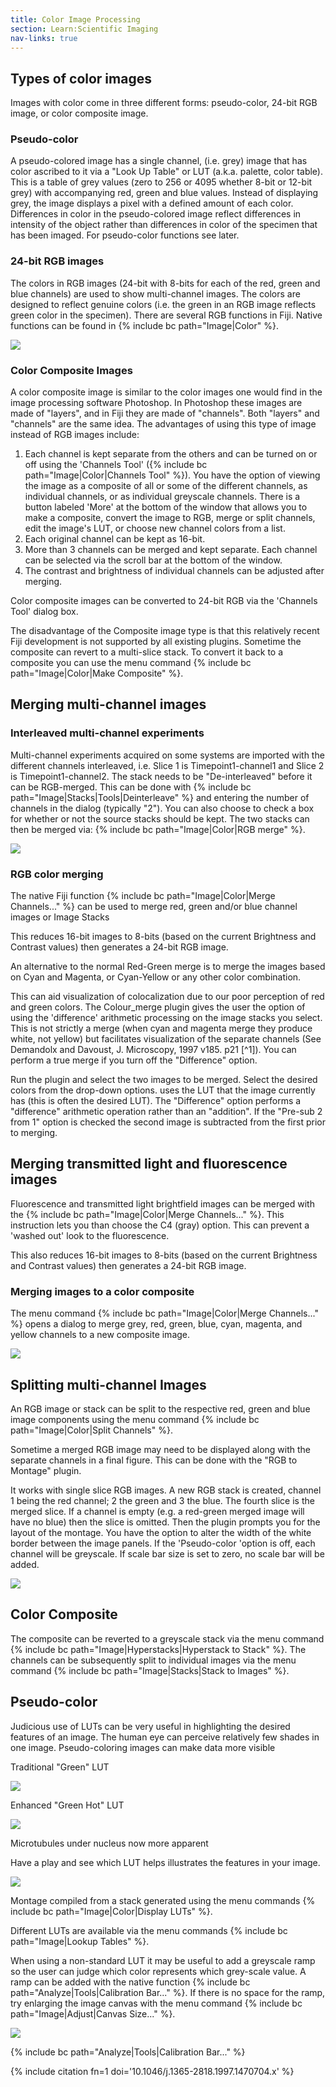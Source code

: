 ```yaml
---
title: Color Image Processing
section: Learn:Scientific Imaging
nav-links: true
---
```


## Types of color images

Images with color come in three different forms: pseudo-color, 24-bit RGB image, or color composite image.

### Pseudo-color

A pseudo-colored image has a single channel, (i.e. grey) image that has color ascribed to it via a "Look Up Table" or LUT (a.k.a. palette, color table). This is a table of grey values (zero to 256 or 4095 whether 8-bit or 12-bit grey) with accompanying red, green and blue values. Instead of displaying grey, the image displays a pixel with a defined amount of each color. Differences in color in the pseudo-colored image reflect differences in intensity of the object rather than differences in color of the specimen that has been imaged. For pseudo-color functions see later.

### 24-bit RGB images

The colors in RGB images (24-bit with 8-bits for each of the red, green and blue channels) are used to show multi-channel images. The colors are designed to reflect genuine colors (i.e. the green in an RGB image reflects green color in the specimen). There are several RGB functions in Fiji. Native functions can be found in {% include bc path="Image|Color" %}.

![](/media/imaging/24bit-rgb-images.jpg)

### Color Composite Images

A color composite image is similar to the color images one would find in the image processing software Photoshop. In Photoshop these images are made of "layers", and in Fiji they are made of "channels". Both "layers" and "channels" are the same idea. The advantages of using this type of image instead of RGB images include:

1.  Each channel is kept separate from the others and can be turned on or off using the 'Channels Tool' ({% include bc path="Image|Color|Channels Tool" %}). You have the option of viewing the image as a composite of all or some of the different channels, as individual channels, or as individual greyscale channels. There is a button labeled 'More' at the bottom of the window that allows you to make a composite, convert the image to RGB, merge or split channels, edit the image's LUT, or choose new channel colors from a list.
2.  Each original channel can be kept as 16-bit.
3.  More than 3 channels can be merged and kept separate. Each channel can be selected via the scroll bar at the bottom of the window.
4.  The contrast and brightness of individual channels can be adjusted after merging.

Color composite images can be converted to 24-bit RGB via the 'Channels Tool' dialog box.

The disadvantage of the Composite image type is that this relatively recent Fiji development is not supported by all existing plugins. Sometime the composite can revert to a multi-slice stack. To convert it back to a composite you can use the menu command {% include bc path="Image|Color|Make Composite" %}.

## Merging multi-channel images

### Interleaved multi-channel experiments

Multi-channel experiments acquired on some systems are imported with the different channels interleaved, i.e. Slice 1 is Timepoint1-channel1 and Slice 2 is Timepoint1-channel2. The stack needs to be "De-interleaved" before it can be RGB-merged. This can be done with {% include bc path="Image|Stacks|Tools|Deinterleave" %} and entering the number of channels in the dialog (typically "2"). You can also choose to check a box for whether or not the source stacks should be kept. The two stacks can then be merged via: {% include bc path="Image|Color|RGB merge" %}.

![](/media/imaging/deinterleaver.jpg)

### RGB color merging

The native Fiji function {% include bc path="Image|Color|Merge Channels..." %} can be used to merge red, green and/or blue channel images or Image Stacks

This reduces 16-bit images to 8-bits (based on the current Brightness and Contrast values) then generates a 24-bit RGB image.

An alternative to the normal Red-Green merge is to merge the images based on Cyan and Magenta, or Cyan-Yellow or any other color combination.

This can aid visualization of colocalization due to our poor perception of red and green colors. The Colour\_merge plugin gives the user the option of using the 'difference' arithmetic processing on the image stacks you select. This is not strictly a merge (when cyan and magenta merge they produce white, not yellow) but facilitates visualization of the separate channels (See Demandolx and Davoust, J. Microscopy, 1997 v185. p21 [^1]). You can perform a true merge if you turn off the "Difference" option.

Run the plugin and select the two images to be merged. Select the desired colors from the drop-down options. <Current> uses the LUT that the image currently has (this is often the desired LUT). The "Difference" option performs a "difference" arithmetic operation rather than an "addition". If the "Pre-sub 2 from 1" option is checked the second image is subtracted from the first prior to merging.

## Merging transmitted light and fluorescence images

Fluorescence and transmitted light brightfield images can be merged with the {% include bc path="Image|Color|Merge Channels..." %}. This instruction lets you than choose the C4 (gray) option. This can prevent a 'washed out' look to the fluorescence.

This also reduces 16-bit images to 8-bits (based on the current Brightness and Contrast values) then generates a 24-bit RGB image.

### Merging images to a color composite

The menu command {% include bc path="Image|Color|Merge Channels..." %} opens a dialog to merge grey, red, green, blue, cyan, magenta, and yellow channels to a new composite image.

![](/media/imaging/merge-channels.jpg)

## Splitting multi-channel Images

An RGB image or stack can be split to the respective red, green and blue image components using the menu command {% include bc path="Image|Color|Split Channels" %}.

Sometime a merged RGB image may need to be displayed along with the separate channels in a final figure. This can be done with the "RGB to Montage" plugin.

It works with single slice RGB images. A new RGB stack is created, channel 1 being the red channel; 2 the green and 3 the blue. The fourth slice is the merged slice. If a channel is empty (e.g. a red-green merged image will have no blue) then the slice is omitted. Then the plugin prompts you for the layout of the montage. You have the option to alter the width of the white border between the image panels. If the 'Pseudo-color 'option is off, each channel will be greyscale. If scale bar size is set to zero, no scale bar will be added.

![](/media/imaging/splitting-multichannel-pics.jpg)

## Color Composite

The composite can be reverted to a greyscale stack via the menu command {% include bc path="Image|Hyperstacks|Hyperstack to Stack" %}. The channels can be subsequently split to individual images via the menu command {% include bc path="Image|Stacks|Stack to Images" %}.

## Pseudo-color

Judicious use of LUTs can be very useful in highlighting the desired features of an image. The human eye can perceive relatively few shades in one image. Pseudo-coloring images can make data more visible

Traditional "Green" LUT

![](/media/imaging/traditional-green-lut.jpg)

Enhanced "Green Hot" LUT

![](/media/imaging/enhanced-green-hot-lut.jpg)

Microtubules under nucleus now more apparent

Have a play and see which LUT helps illustrates the features in your image.

![](/media/imaging/list-of-luts.jpg)

Montage compiled from a stack generated using the menu commands {% include bc path="Image|Color|Display LUTs" %}.

Different LUTs are available via the menu commands {% include bc path="Image|Lookup Tables" %}.

When using a non-standard LUT it may be useful to add a greyscale ramp so the user can judge which color represents which grey-scale value. A ramp can be added with the native function {% include bc path="Analyze|Tools|Calibration Bar..." %}. If there is no space for the ramp, try enlarging the image canvas with the menu command {% include bc path="Image|Adjust|Canvas Size..." %}.

![](/media/imaging/analyze-calibration-bar.jpg)

{% include bc path="Analyze|Tools|Calibration Bar..." %}

{% include citation fn=1 doi='10.1046/j.1365-2818.1997.1470704.x' %}
